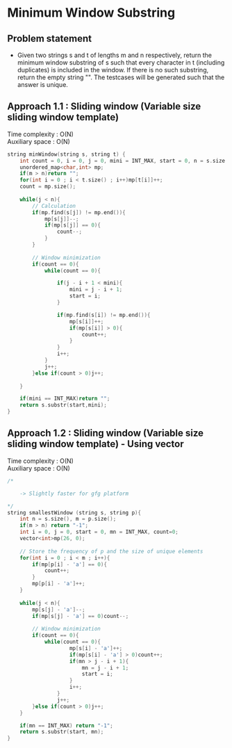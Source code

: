 # Minimum Window Substring

## Problem statement

- Given two strings s and t of lengths m and n respectively, return the minimum window substring of s such that every character in t (including duplicates) is included in the window. If there is no such substring, return the empty string "". The testcases will be generated such that the answer is unique.

## Approach 1.1 : Sliding window  (Variable size sliding window template)

Time complexity : O(N)  
Auxiliary space : O(N)

```cpp
string minWindow(string s, string t) {
    int count = 0, i = 0, j = 0, mini = INT_MAX, start = 0, n = s.size(), m = t.size();
    unordered_map<char,int> mp;
    if(m > n)return "";
    for(int i = 0 ; i < t.size() ; i++)mp[t[i]]++;
    count = mp.size();
    
    while(j < n){
        // Calculation
        if(mp.find(s[j]) != mp.end()){
            mp[s[j]]--;
            if(mp[s[j]] == 0){
                count--;
            }
        }
        
        // Window minimization
        if(count == 0){
            while(count == 0){

                if(j - i + 1 < mini){
                    mini = j - i + 1;
                    start = i;
                }

                if(mp.find(s[i]) != mp.end()){
                    mp[s[i]]++;
                    if(mp[s[i]] > 0){
                        count++;
                    }
                }
                i++;
            }
            j++;
        }else if(count > 0)j++;
        
    }

    if(mini == INT_MAX)return "";
    return s.substr(start,mini);
}
```

## Approach 1.2 : Sliding window  (Variable size sliding window template) - Using vector

Time complexity : O(N)  
Auxiliary space : O(N)

```cpp
/*

    -> Slightly faster for gfg platform

*/
string smallestWindow (string s, string p){
    int n = s.size(), m = p.size();
    if(m > n) return "-1";
    int i = 0, j = 0, start = 0, mn = INT_MAX, count=0;
    vector<int>mp(26, 0);
    
    // Store the frequency of p and the size of unique elements
    for(int i = 0 ; i < m ; i++){
        if(mp[p[i] - 'a'] == 0){
            count++;
        }
        mp[p[i] - 'a']++;
    }
    
    while(j < n){
        mp[s[j] - 'a']--;
        if(mp[s[j] - 'a'] == 0)count--;
    
        // Window minimization
        if(count == 0){
            while(count == 0){
                    mp[s[i] - 'a']++;
                    if(mp[s[i] - 'a'] > 0)count++;
                    if(mn > j - i + 1){
                        mn = j - i + 1;
                        start = i;
                    }
                    i++;
                }
                j++;
        }else if(count > 0)j++;
    }

    if(mn == INT_MAX) return "-1";
    return s.substr(start, mn);
}
```